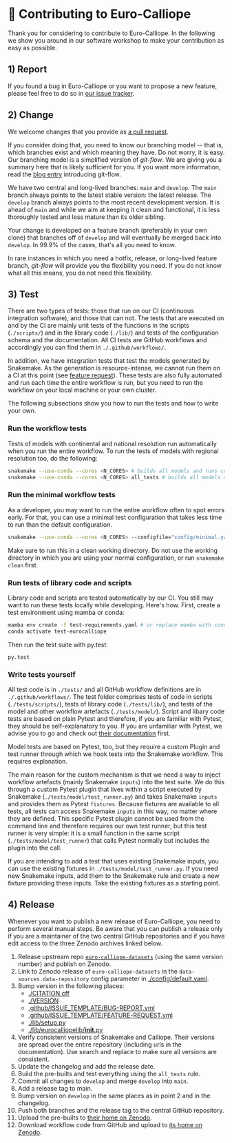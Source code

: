 # 🔨 Contributing to Euro-Calliope

Thank you for considering to contribute to Euro-Calliope. In the following we show you around in our software workshop to make your contribution as easy as possible.

## 1) Report

If you found a bug in Euro-Calliope or you want to propose a new feature, please feel free to do so in [our issue tracker](https://github.com/calliope-project/euro-calliope/issues/new/choose).

## 2) Change

We welcome changes that you provide as [a pull request](https://github.com/calliope-project/euro-calliope/pulls).

If you consider doing that, you need to know our branching model -- that is, which branches exist and which meaning they have. Do not worry, it is easy. Our branching model is a simplified version of _git-flow_. We are giving you a summary here that is likely sufficient for you. If you want more information, read the [blog entry](https://nvie.com/posts/a-successful-git-branching-model/) introducing git-flow.

We have two central and long-lived branches: `main` and `develop`. The `main` branch always points to the latest stable version: the latest release. The `develop` branch always points to the most recent development version. It is ahead of `main` and while we aim at keeping it clean and functional, it is less thoroughly tested and less mature than its older sibling.

Your change is developed on a feature branch (preferably in your own clone) that branches off of `develop` and will eventually be merged back into `develop`. In 99.9% of the cases, that's all you need to know.

In rare instances in which you need a hotfix, release, or long-lived feature branch, _git-flow_ will provide you the flexibility you need. If you do not know what all this means, you do not need this flexibility.

## 3) Test

There are two types of tests: those that run on our CI (continuous integration software), and those that can not. The tests that are executed on and by the CI are mainly unit tests of the functions in the scripts (`./scripts/`) and in the library code (`./lib/`) and tests of the configuration schema and the documentation. All CI tests are GitHub workflows and accordingly you can find them in `./.github/workflows/`.

In addition, we have integration tests that test the models generated by Snakemake. As the generation is resource-intense, we cannot run them on a CI at this point (see [feature request](https://github.com/calliope-project/euro-calliope/issues/56)). These tests are also fully automated and run each time the entire workflow is run, but you need to run the workflow on your local machine or your own cluster.

The following subsections show you how to run the tests and how to write your own.

### Run the workflow tests

Tests of models with continental and national resolution run automatically when you run the entire workflow. To run the tests of models with regional resolution too, do the following:

```bash
snakemake --use-conda --cores <N_CORES> # builds all models and runs continental and national tests
snakemake --use-conda --cores <N_CORES> all_tests # builds all models and runs continental, national, and regional tests
```

### Run the minimal workflow tests

As a developer, you may want to run the entire workflow often to spot errors early. For that, you can use a minimal test configuration that takes less time to run than the default configuration.

```bash
snakemake --use-conda --cores <N_CORES> --configfile="config/minimal.yaml"
```

Make sure to run this in a clean working directory. Do not use the working directory in which you are using your normal configuration, or run `snakemake clean` first.

### Run tests of library code and scripts

Library code and scripts are tested automatically by our CI. You still may want to run these tests locally while developing. Here's how. First, create a test environment using mamba or conda:

```bash
mamba env create -f test-requirements.yaml # or replace mamba with conda
conda activate test-eurocalliope
```

Then run the test suite with py.test:

```
py.test
```

### Write tests yourself

All test code is in `./tests/` and all GitHub workflow definitions are in `./.github/workflows/`. The test folder comprises tests of code in scripts (`./tests/scripts/`), tests of library code (`./tests/lib/`), and tests of the model and other workflow artefacts (`./tests/model/`). Script and libary code tests are based on plain Pytest and therefore, if you are familiar with Pytest, they should be self-explanatory to you. If you are unfamiliar with Pytest, we advise you to go and check out [their documentation](https://docs.pytest.org/en/6.2.x/) first.

Model tests are based on Pytest, too, but they require a custom Plugin and test runner through which we hook tests into the Snakemake workflow. This requires explanation.

The main reason for the custom mechanism is that we need a way to inject workflow artefacts (mainly Snakemake `inputs`) into the test suite. We do this through a custom Pytest plugin that lives within a script executed by Snakemake (`./tests/model/test_runner.py`) and takes Snakemake `inputs` and provides them as Pytest `fixtures`. Because fixtures are available to all tests, all tests can access Snakemake `inputs` in this way, no matter where they are defined. This specific Pytest plugin cannot be used from the command line and therefore requires our own test runner, but this test runner is very simple: it is a small function in the same script (`./tests/model/test_runner`) that calls Pytest normally but includes the plugin into the call.

If you are intending to add a test that uses existing Snakemake inputs, you can use the existing fixtures in `./tests/model/test_runner.py`. If you need new Snakemake inputs, add them to the Snakemake rule and create a new fixture providing these inputs. Take the existing fixtures as a starting point.

## 4) Release

Whenever you want to publish a new release of Euro-Calliope, you need to perform several manual steps. Be aware that you can publish a release only if you are a maintainer of the two central GitHub repositories and if you have edit access to the three Zenodo archives linked below.

1. Release upstream repo [`euro-calliope-datasets`](https://github.com/calliope-project/euro-calliope-datasets) (using the same version number) and publish on Zenodo.
2. Link to Zenodo release of `euro-calliope-datasets` in the `data-sources.data-repository` config parameter in [./config/default.yaml](./config/default.yaml).
3. Bump version in the following places:
    * [./CITATION.cff](./CITATION.cff)
    * [./VERSION](./VERSION)
    * [.github/ISSUE_TEMPLATE/BUG-REPORT.yml](.github/ISSUE_TEMPLATE/BUG-REPORT.yml)
    * [.github/ISSUE_TEMPLATE/FEATURE-REQUEST.yml](.github/ISSUE_TEMPLATE/FEATURE-REQUEST.yml)
    * [./lib/setup.py](./lib/setup.py)
    * [./lib/eurocalliopelib/__init__.py](./lib/eurocalliopelib/__init__.py)
4. Verify consistent versions of Snakemake and Calliope. Their versions are spread over the entire repository (including urls in the documentation). Use search and replace to make sure all versions are consistent.
5. Update the changelog and add the release date.
6. Build the pre-builts and test everything using the `all_tests` rule.
7. Commit all changes to `develop` and merge `develop` into `main`.
8. Add a release tag to main.
9. Bump version on `develop` in the same places as in point 2 and in the changelog.
10. Push both branches and the release tag to the central GitHub repository.
11. Upload the pre-builts to [their home on Zenodo](https://doi.org/10.5281/zenodo.3949552).
12. Download workflow code from GitHub and upload to [its home on Zenodo](https://doi.org/10.5281/zenodo.3949793).
